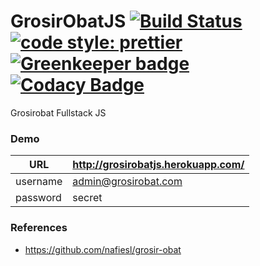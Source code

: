 # GrosirObatJS [![Build Status](https://travis-ci.org/wayanjimmy/grosirobatjs.svg?branch=master)](https://travis-ci.org/wayanjimmy/grosirobatjs)  [![code style: prettier](https://img.shields.io/badge/code_style-prettier-ff69b4.svg?style=flat-square)](https://github.com/prettier/prettier) [![Greenkeeper badge](https://badges.greenkeeper.io/wayanjimmy/grosirobatjs.svg)](https://greenkeeper.io/) [![Codacy Badge](https://api.codacy.com/project/badge/Grade/e7f2f372cf514eaaaccdf61a70f23f14)](https://app.codacy.com/app/wayanjimmy/grosirobatjs?utm_source=github.com&utm_medium=referral&utm_content=wayanjimmy/grosirobatjs&utm_campaign=Badge_Grade_Dashboard)

Grosirobat Fullstack JS

### Demo

| URL | http://grosirobatjs.herokuapp.com/ |
| --- | --- |
| username | admin@grosirobat.com |
| password | secret |

### References
- https://github.com/nafiesl/grosir-obat
